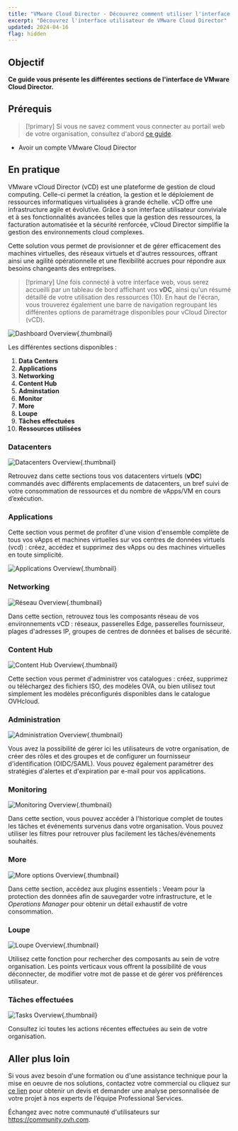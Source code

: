 ```yaml
---
title: "VMware Cloud Director - Découvrez comment utiliser l'interface utilisateur de vCD"
excerpt: "Découvrez l'interface utilisateur de VMware Cloud Director"
updated: 2024-04-16
flag: hidden
---
```


## Objectif

**Ce guide vous présente les différentes sections de l'interface de VMware Cloud Director.**

## Prérequis

>[!primary]
> Si vous ne savez comment vous connecter au portail web de votre organisation, consultez d'abord [ce guide](/pages/hosted_private_cloud/hosted_private_cloud_powered_by_vmware/vcd-logging).

- Avoir un compte VMware Cloud Director

## En pratique

VMware vCloud Director (vCD) est une plateforme de gestion de cloud computing. Celle-ci permet la création, la gestion et le déploiement de ressources informatiques virtualisées à grande échelle. vCD offre une infrastructure agile et évolutive. Grâce à son interface utilisateur conviviale et à ses fonctionnalités avancées telles que la gestion des ressources, la facturation automatisée et la sécurité renforcée, vCloud Director simplifie la gestion des environnements cloud complexes.

Cette solution vous permet de provisionner et de gérer efficacement des machines virtuelles, des réseaux virtuels et d'autres ressources, offrant ainsi une agilité opérationnelle et une flexibilité accrues pour répondre aux besoins changeants des entreprises.

>[!primary]
> Une fois connecté à votre interface web, vous serez accueilli par un tableau de bord affichant vos **vDC**, ainsi qu'un résumé détaillé de votre utilisation des ressources (10). En haut de l'écran, vous trouverez également une barre de navigation regroupant les différentes options de paramétrage disponibles pour vCloud Director (vCD).

![Dashboard Overview](images/vcd-dashboard-overview.png){.thumbnail}

Les différentes sections disponibles :

1. **Data Centers**
2. **Applications**
3. **Networking**
4. **Content Hub**
5. **Adminstation**
6. **Monitor**
7. **More**
8. **Loupe**
9. **Tâches effectuées**
10. **Ressources utilisées**

### Datacenters

![Datacenters Overview](images/vcd-datacenters-overview.png){.thumbnail}

Retrouvez dans cette sections tous vos datacenters virtuels (**vDC**) commandés avec différents emplacements de datacenters, un bref suivi de votre consommation de ressources et du nombre de vApps/VM en cours d’exécution.

### Applications

Cette section vous permet de profiter d'une vision d'ensemble complète de tous vos vApps et machines virtuelles sur vos centres de données virtuels (vcd) : créez, accédez et supprimez des vApps ou des machines virtuelles en toute simplicité.

![Applications Overview](images/vcd-applications-overview.png){.thumbnail}

### Networking

![Réseau Overview](images/vcd-networking-overview.png){.thumbnail}

Dans cette section, retrouvez tous les composants réseau de vos environnements vCD : réseaux, passerelles Edge, passerelles fournisseur, plages d'adresses IP, groupes de centres de données et balises de sécurité.

### Content Hub

![Content Hub Overview](images/vcd-content-overview.png){.thumbnail}

Cette section vous permet d'administrer vos catalogues : créez, supprimez ou téléchargez des fichiers ISO, des modèles OVA, ou bien utilisez tout simplement les modèles préconfigurés disponibles dans le catalogue OVHcloud.

### Administration

![Administration Overview](images/vcd-administration-overview.png){.thumbnail}

Vous avez la possibilité de gérer ici les utilisateurs de votre organisation, de créer des rôles et des groupes et de configurer un fournisseur d'identification (OIDC/SAML). Vous pouvez également paramétrer des stratégies d'alertes et d'expiration par e-mail pour vos applications.

### Monitoring

![Monitoring Overview](images/vcd-monitoring-overview.png){.thumbnail}

Dans cette section, vous pouvez accéder à l'historique complet de toutes les tâches et événements survenus dans votre organisation. Vous pouvez utiliser les filtres pour retrouver plus facilement les tâches/événements souhaités.

### More

![More options Overview](images/vcd-more-overview.png){.thumbnail}

Dans cette section, accédez aux plugins essentiels : Veeam pour la protection des données afin de sauvegarder votre infrastructure, et le *Operations Manager* pour obtenir un détail exhaustif de votre consommation.

### Loupe

![Loupe Overview](images/vcd-research-overview.png){.thumbnail}

Utilisez cette fonction pour rechercher des composants au sein de votre organisation. Les points verticaux vous offrent la possibilité de vous déconnecter, de modifier votre mot de passe et de gérer vos préférences utilisateur.

### Tâches effectuées

![Tasks Overview](images/vcd-recent-tasks-overview.png){.thumbnail}

Consultez ici toutes les actions récentes effectuées au sein de votre organisation.

## Aller plus loin

Si vous avez besoin d'une formation ou d'une assistance technique pour la mise en oeuvre de nos solutions, contactez votre commercial ou cliquez sur [ce lien](https://www.ovhcloud.com/fr/professional-services/) pour obtenir un devis et demander une analyse personnalisée de votre projet à nos experts de l’équipe Professional Services.

Échangez avec notre communauté d'utilisateurs sur <https://community.ovh.com>.